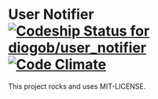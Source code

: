 # User Notifier [ ![Codeship Status for diogob/user_notifier](https://codeship.io/projects/1221b8a0-e444-0131-ad0b-02cdfbaffe0d/status)](https://codeship.io/projects/25561) [![Code Climate](https://codeclimate.com/github/diogob/user_notifier.png)](https://codeclimate.com/github/diogob/user_notifier)

This project rocks and uses MIT-LICENSE.
